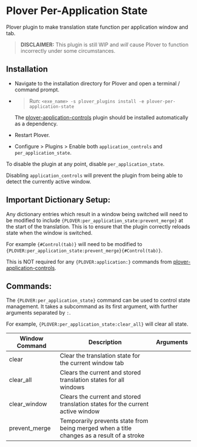 # Plover Per-Application State
Plover plugin to make translation state function per application window and tab.

> **DISCLAIMER:** This plugin is still WIP and *will* cause Plover to function incorrectly under some circumstances.

## Installation
- Navigate to the installation directory for Plover and open a terminal / command prompt.

- > Run: `<exe_name> -s plover_plugins install -e plover-per-application-state`

    The [plover-application-controls](https://github.com/Pipatooa/plover-application-controls) plugin should be 
    installed automatically as a dependency.


- Restart Plover.

- Configure > Plugins > Enable both `application_controls` and `per_application_state`.

To disable the plugin at any point, disable `per_application_state`.

Disabling `application_controls` will prevent the plugin from being able to detect the currently active window.

## Important Dictionary Setup:

Any dictionary entries which result in a window being switched will need to be modified to include
`{PLOVER:per_application_state:prevent_merge}` at the start of the translation. This is to ensure that the plugin
correctly reloads state when the window is switched.

For example `{#Control(tab)}` will need to be modified to `{PLOVER:per_application_state:prevent_merge}{#Control(tab)}`.

This is NOT required for any `{PLOVER:application:}` commands from 
[plover-application-controls](https://github.com/Pipatooa/plover-application-controls).

## Commands:

The `{PLOVER:per_application_state}` command can be used to control state management. It takes a subcommand as its first 
argument, with further arguments separated by `:`.

For example, `{PLOVER:per_application_state:clear_all}` will clear all state.

| Window Command | Description                                                                               | Arguments | 
|----------------|-------------------------------------------------------------------------------------------|-----------|
| clear          | Clear the translation state for the current window tab                                    |           |
| clear_all      | Clears the current and stored translation states for all windows                          |           |
| clear_window   | Clears the current and stored translation states for the current active window            |           |
| prevent_merge  | Temporarily prevents state from being merged when a title changes as a result of a stroke |           |